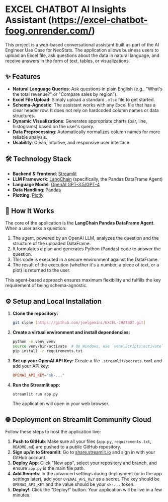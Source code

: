# EXCEL CHATBOT AI Insights Assistant (https://excel-chatbot-foog.onrender.com/)

This project is a web-based conversational assistant built as part of the AI Engineer Use Case for NeoStats. The application allows business users to upload an Excel file, ask questions about the data in natural language, and receive answers in the form of text, tables, or visualizations.

## ✨ Features

* **Natural Language Queries**: Ask questions in plain English (e.g., "What's the total revenue?" or "Compare sales by region").
* **Excel File Upload**: Simply upload a standard `.xlsx` file to get started.
* **Schema-Agnostic**: The assistant works with any Excel file that has a clear header row. It does not rely on hardcoded column names or data structures.
* **Dynamic Visualizations**: Generates appropriate charts (bar, line, histograms) based on the user's query.
* **Data Preprocessing**: Automatically normalizes column names for more reliable analysis.
* **Usability**: Clean, intuitive, and responsive user interface.

## 🛠️ Technology Stack

* **Backend & Frontend**: [Streamlit](https://streamlit.io/)
* **LLM Framework**: [LangChain](https://www.langchain.com/) (specifically, the Pandas DataFrame Agent)
* **Language Model**: [OpenAI GPT-3.5/GPT-4](https://openai.com/)
* **Data Handling**: [Pandas](https://pandas.pydata.org/)
* **Plotting**: [Plotly](https://plotly.com/)

## 🚀 How It Works

The core of the application is the **LangChain Pandas DataFrame Agent**. When a user asks a question:
1.  The agent, powered by an OpenAI LLM, analyzes the question and the structure of the uploaded DataFrame.
2.  It formulates a plan and generates Python (Pandas) code to answer the question.
3.  This code is executed in a secure environment against the DataFrame.
4.  The result of the execution (whether it's a number, a piece of text, or a plot) is returned to the user.

This agent-based approach ensures maximum flexibility and fulfills the key requirement of being schema-agnostic.

## ⚙️ Setup and Local Installation

1.  **Clone the repository:**
    ```bash
    git clone [https://github.com/joelgemini/EXCEL-CHATBOT.git]
2.  **Create a virtual environment and install dependencies:**
    ```bash
    python -m venv venv
    source venv/bin/activate  # On Windows, use `venv\Scripts\activate`
    pip install -r requirements.txt
    ```

3.  **Set up your OpenAI API Key:**
    Create a file `.streamlit/secrets.toml` and add your API key:
    ```toml
    OPENAI_API_KEY="sk-..."
    ```

4.  **Run the Streamlit app:**
    ```bash
    streamlit run app.py
    ```
    The application will open in your web browser.

## 🌐 Deployment on Streamlit Community Cloud

Follow these steps to host the application live:

1.  **Push to GitHub**: Make sure all your files (`app.py`, `requirements.txt`, `README.md`) are pushed to a public GitHub repository.
2.  **Sign up/in to Streamlit**: Go to [share.streamlit.io](https://share.streamlit.io/) and sign in with your GitHub account.
3.  **Deploy App**: Click "New app", select your repository and branch, and ensure `app.py` is the main file path.
4.  **Add Secrets**: In the advanced settings during deployment (or in the app settings later), add your `OPENAI_API_KEY` as a secret. The key should be `OPENAI_API_KEY` and the value should be your `sk-...` token.
5.  **Deploy!**: Click the "Deploy!" button. Your application will be live in a few minutes.
